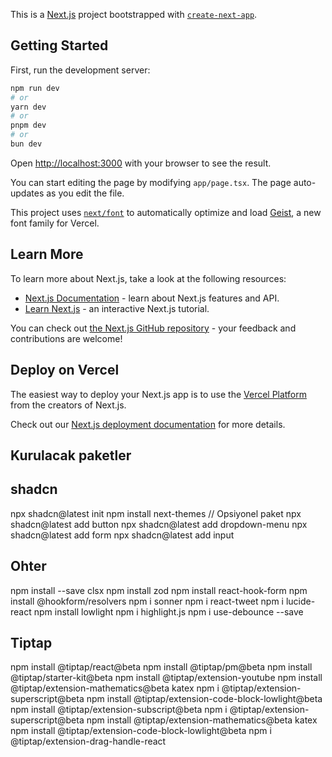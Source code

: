 This is a [Next.js](https://nextjs.org) project bootstrapped with [`create-next-app`](https://nextjs.org/docs/app/api-reference/cli/create-next-app).

## Getting Started

First, run the development server:

```bash
npm run dev
# or
yarn dev
# or
pnpm dev
# or
bun dev
```

Open [http://localhost:3000](http://localhost:3000) with your browser to see the result.

You can start editing the page by modifying `app/page.tsx`. The page auto-updates as you edit the file.

This project uses [`next/font`](https://nextjs.org/docs/app/building-your-application/optimizing/fonts) to automatically optimize and load [Geist](https://vercel.com/font), a new font family for Vercel.

## Learn More

To learn more about Next.js, take a look at the following resources:

-  [Next.js Documentation](https://nextjs.org/docs) - learn about Next.js features and API.
-  [Learn Next.js](https://nextjs.org/learn) - an interactive Next.js tutorial.

You can check out [the Next.js GitHub repository](https://github.com/vercel/next.js) - your feedback and contributions are welcome!

## Deploy on Vercel

The easiest way to deploy your Next.js app is to use the [Vercel Platform](https://vercel.com/new?utm_medium=default-template&filter=next.js&utm_source=create-next-app&utm_campaign=create-next-app-readme) from the creators of Next.js.

Check out our [Next.js deployment documentation](https://nextjs.org/docs/app/building-your-application/deploying) for more details.

## Kurulacak paketler

## shadcn

npx shadcn@latest init
npm install next-themes // Opsiyonel paket
npx shadcn@latest add button
npx shadcn@latest add dropdown-menu
npx shadcn@latest add form
npx shadcn@latest add input

## Ohter

npm install --save clsx
npm install zod
npm install react-hook-form
npm install @hookform/resolvers
npm i sonner
npm i react-tweet
npm i lucide-react
npm install lowlight
npm i highlight.js
npm i use-debounce --save

## Tiptap

npm install @tiptap/react@beta
npm install @tiptap/pm@beta
npm install @tiptap/starter-kit@beta
npm install @tiptap/extension-youtube
npm install @tiptap/extension-mathematics@beta katex
npm i @tiptap/extension-superscript@beta
npm install @tiptap/extension-code-block-lowlight@beta
npm install @tiptap/extension-subscript@beta
npm i @tiptap/extension-superscript@beta
npm install @tiptap/extension-mathematics@beta katex
npm install @tiptap/extension-code-block-lowlight@beta
npm i @tiptap/extension-drag-handle-react

##
